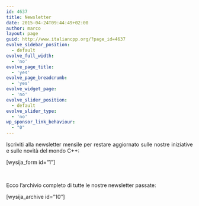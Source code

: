 ```yaml
---
id: 4637
title: Newsletter
date: 2015-04-24T09:44:49+02:00
author: marco
layout: page
guid: http://www.italiancpp.org/?page_id=4637
evolve_sidebar_position:
  - default
evolve_full_width:
  - 'no'
evolve_page_title:
  - 'yes'
evolve_page_breadcrumb:
  - 'yes'
evolve_widget_page:
  - 'no'
evolve_slider_position:
  - default
evolve_slider_type:
  - 'no'
wp_sponsor_link_behaviour:
  - "0"
---
```

<p style="text-align: justify;">
  Iscriviti alla newsletter mensile per restare aggiornato sulle nostre iniziative e sulle novità del mondo C++:
</p>

[wysija_form id=&#8221;1&#8243;]

<span style="color: #ffffff;"> </span>

Ecco l&#8217;archivio completo di tutte le nostre newsletter passate:

[wysija_archive id=&#8221;10&#8243;]